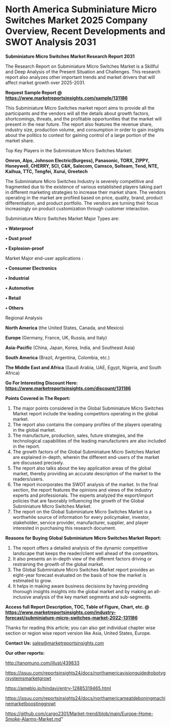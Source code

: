 # North America Subminiature Micro Switches Market 2025 Company Overview, Recent Developments and SWOT Analysis 2031

<strong>Subminiature Micro Switches Market Research Report 2031</strong>

The Research Report on Subminiature Micro Switches Market is a Skillful and Deep Analysis of the Present Situation and Challenges. This research report also analyzes other important trends and market drivers that will affect market growth over 2025-2031.

<strong>Request Sample Report @ <a href=https://www.marketreportsinsights.com/sample/131186>https://www.marketreportsinsights.com/sample/131186</a></strong>

This Subminiature Micro Switches market report aims to provide all the participants and the vendors will all the details about growth factors, shortcomings, threats, and the profitable opportunities that the market will present in the near future. The report also features the revenue share, industry size, production volume, and consumption in order to gain insights about the politics to contest for gaining control of a large portion of the market share.

Top Key Players in the Subminiature Micro Switches Market:

<strong>Omron, Alps, Johnson Electric(Burgess), Panasonic, TORX, ZIPPY, Honeywell, CHERRY, SCI, C&K, Salecom, Camsco, Solteam, Tend, NTE, Kaihua, TTC, Tengfei, Xurui, Greetech</strong>

The Subminiature Micro Switches Industry is severely competitive and fragmented due to the existence of various established players taking part in different marketing strategies to increase their market share. The vendors operating in the market are profiled based on price, quality, brand, product differentiation, and product portfolio. The vendors are turning their focus increasingly on product customization through customer interaction.

Subminiature Micro Switches Market Major Types are:

<strong>• Waterproof

• Dust proof

• Explosion-proof</strong>

Market Major end-user applications :

<strong>• Consumer Electronics

• Industrial

• Automotive

• Retail

• Others</strong>

Regional Analysis

</u><strong><b>North America</b></strong> (the United States, Canada, and Mexico)

<strong><b>Europe </b></strong>(Germany, France, UK, Russia, and Italy)

<strong><b>Asia-Pacific</b></strong> (China, Japan, Korea, India, and Southeast Asia)

<strong><b>South America</b></strong> (Brazil, Argentina, Colombia, etc.)

<strong><b>The Middle East and Africa</b></strong> (Saudi Arabia, UAE, Egypt, Nigeria, and South Africa)

<strong>Go For Interesting Discount Here: <a href=https://www.marketreportsinsights.com/discount/131186>https://www.marketreportsinsights.com/discount/131186</a></strong>

<strong>Points Covered in The Report:</strong>
<ol>
  <li>The major points considered in the Global Subminiature Micro Switches Market report include the leading competitors operating in the global market.</li>
  <li>The report also contains the company profiles of the players operating in the global market.</li>
  <li>The manufacture, production, sales, future strategies, and the technological capabilities of the leading manufacturers are also included in the report.</li>
  <li>The growth factors of the Global Subminiature Micro Switches Market are explained in-depth, wherein the different end-users of the market are discussed precisely.</li>
  <li>The report also talks about the key application areas of the global market, thereby providing an accurate description of the market to the readers/users.</li>
  <li>The report incorporates the SWOT analysis of the market. In the final section, the report features the opinions and views of the industry experts and professionals. The experts analyzed the export/import policies that are favorably influencing the growth of the Global Subminiature Micro Switches Market.</li>
  <li>The report on the Global Subminiature Micro Switches Market is a worthwhile source of information for every policymaker, investor, stakeholder, service provider, manufacturer, supplier, and player interested in purchasing this research document.</li>
</ol>
<strong>Reasons for Buying Global Subminiature Micro Switches Market Report:</strong>

<ol>
  <li>The report offers a detailed analysis of the dynamic competitive landscape that keeps the reader/client well ahead of the competitors.</li>
  <li>It also presents an in-depth view of the different factors driving or restraining the growth of the global market.</li>
  <li>The Global Subminiature Micro Switches Market report provides an eight-year forecast evaluated on the basis of how the market is estimated to grow.</li>
  <li>It helps in making aware business decisions by having providing thorough insights insights into the global market and by making an all-inclusive analysis of the key market segments and sub-segments.</li>
</ol>
<strong>Access full Report Description, TOC, Table of Figure, Chart, etc. @ <a href=https://www.marketreportsinsights.com/industry-forecast/subminiature-micro-switches-market-2022-131186>https://www.marketreportsinsights.com/industry-forecast/subminiature-micro-switches-market-2022-131186</a></strong>


Thanks for reading this article; you can also get individual chapter wise section or region wise report version like Asia, United States, Europe.

<strong>Contact Us:</strong>
sales@marketreportsinsights.com

<strong>Our other reports:</strong>

<a href=http://tanomuno.com/illust/439833>http://tanomuno.com/illust/439833</a>

<a href=https://issuu.com/reportsinsights24/docs/northamericavisionguidedrobotvgrsystemsmarketgrowt>https://issuu.com/reportsinsights24/docs/northamericavisionguidedrobotvgrsystemsmarketgrowt</a>

<a href=https://ameblo.jp/hindavi/entry-12885319465.html>https://ameblo.jp/hindavi/entry-12885319465.html</a>

<a href=https://issuu.com/reportsinsights24/docs/northamericameatdeboningmachinemarketboostinggrowt>https://issuu.com/reportsinsights24/docs/northamericameatdeboningmachinemarketboostinggrowt</a>

<a href=https://github.com/cargo2301/Market-trend/blob/main/Europe-Home-Smoke-Alarms-Market.md>https://github.com/cargo2301/Market-trend/blob/main/Europe-Home-Smoke-Alarms-Market.md</a>"
